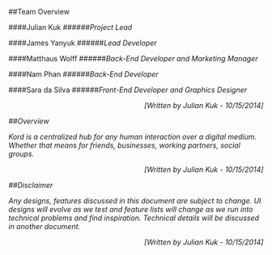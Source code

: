 ##Team Overview

####Julian Kuk
######*Project Lead*

####James Yanyuk
######*Lead Developer*

####Matthaus Wolff
######*Back-End Developer and Marketing Manager*

####Nam Phan
######*Back-End Developer*

####Sara da Silva
######*Front-End Developer and Graphics Designer*

<p align = "right"><i >[Written by Julian Kuk - 10/15/2014]</em></p>






##Overview

Kord is a centralized hub for any human interaction over a digital medium.
Whether that means for friends, businesses, working partners, social groups.


<p align = "right"><i >[Written by  Julian Kuk - 10/15/2014]</em></p>





##Disclaimer

Any designs, features discussed in this document are subject to change. UI designs will evolve
as we test and feature lists will change as we run into technical problems and find inspiration.
Technical details will be discussed in another document.

<p align = "right"><i >[Written by  Julian Kuk - 10/15/2014]</em></p>
